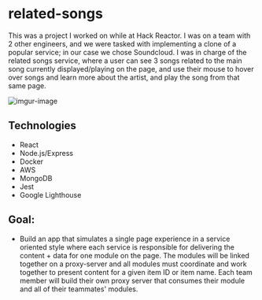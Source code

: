 # related-songs
This was a project I worked on while at Hack Reactor. I was on a team with 2 other engineers, and we were tasked with implementing a clone of a popular service; in our case we chose Soundcloud. I was in charge of the related songs service, where a user can see 3 songs related to the main song currently displayed/playing on the page, and use their mouse to hover over songs and learn more about the artist, and play the song from that same page. 


![imgur-image](https://i.imgur.com/Jf48Wma.png)

## Technologies
- React
- Node.js/Express
- Docker
- AWS
- MongoDB
- Jest
- Google Lighthouse

## Goal: 
 - Build an app that simulates a single page experience in a service oriented style where each service is responsible for delivering the content + data for one module on the page. The modules will be linked together on a proxy-server and all modules must coordinate and work together to present content for a given item ID or item name. Each team member will build their own proxy server that consumes their module and all of their teammates' modules.
